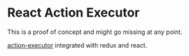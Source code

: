 # React Action Executor

This is a proof of concept and might go missing at any point.

[action-executor](https://github.com/One-com/action-executor) integrated with
redux and react.
